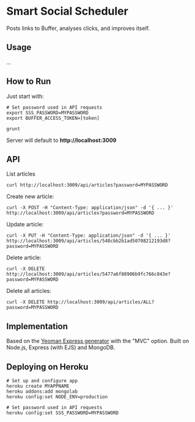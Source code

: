 # Smart Social Scheduler

Posts links to Buffer, analyses clicks, and improves itself.

## Usage

...

## How to Run

Just start with:

	# Set password used in API requests
	export SSS_PASSWORD=MYPASSWORD
	export BUFFER_ACCESS_TOKEN=[token]

	grunt

Server will default to **http://localhost:3009**


## API

List articles

	curl http://localhost:3009/api/articles?password=MYPASSWORD

Create new article:

	curl -X POST -H "Content-Type: application/json" -d '{ ... }' http://localhost:3009/api/articles?password=MYPASSWORD

Update article:

	curl -X PUT -H "Content-Type: application/json" -d '{ ... }' http://localhost:3009/api/articles/548cbb2b1ad50708212193d8?password=MYPASSWORD

Delete article:

	curl -X DELETE http://localhost:3009/api/articles/5477a6f88906b9fc766c843e?password=MYPASSWORD

Delete all articles:

	curl -X DELETE http://localhost:3009/api/articles/ALL?password=MYPASSWORD


## Implementation

Based on the [Yeoman Express generator](https://github.com/petecoop/generator-express) with the "MVC" option.
Built on Node.js, Express (with EJS) and MongoDB.

## Deploying on Heroku

	# Set up and configure app
	heroku create MYAPPNAME
	heroku addons:add mongolab
	heroku config:set NODE_ENV=production

	# Set password used in API requests
	heroku config:set SSS_PASSWORD=MYPASSWORD

